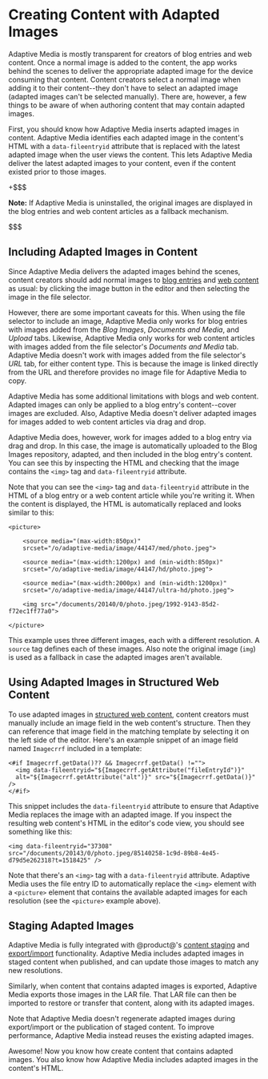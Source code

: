 # Creating Content with Adapted Images [](id=creating-content-with-adaptive-media-images)

Adaptive Media is mostly transparent for creators of blog entries and web 
content. Once a normal image is added to the content, the app works behind the 
scenes to deliver the appropriate adapted image for the device consuming that 
content. Content creators select a normal image when adding it to their 
content--they don't have to select an adapted image (adapted images can't be 
selected manually). There are, however, a few things to be aware of when 
authoring content that may contain adapted images. 

First, you should know how Adaptive Media inserts adapted images in content. 
Adaptive Media identifies each adapted image in the content's HTML with a 
`data-fileentryid` attribute that is replaced with the latest adapted image when 
the user views the content. This lets Adaptive Media deliver the latest adapted 
images to your content, even if the content existed prior to those images. 

+$$$

**Note:** If Adaptive Media is uninstalled, the original images are displayed in 
the blog entries and web content articles as a fallback mechanism.

$$$

## Including Adapted Images in Content [](id=including-adapted-images-in-content)

Since Adaptive Media delivers the adapted images behind the scenes, content 
creators should add normal images to 
[blog entries](/discover/portal/-/knowledge_base/7-0/publishing-blogs) 
and 
[web content](/discover/portal/-/knowledge_base/7-0/creating-web-content) 
as usual: by clicking the image button in the editor and then selecting the 
image in the file selector. 

However, there are some important caveats for this. When using the file selector 
to include an image, Adaptive Media only works for blog entries with images 
added from the *Blog Images*, *Documents and Media*, and *Upload* tabs. 
Likewise, Adaptive Media only works for web content articles with images added 
from the file selector's *Documents and Media* tab. Adaptive Media doesn't work 
with images added from the file selector's *URL* tab, for either content type. 
This is because the image is linked directly from the URL and therefore provides 
no image file for Adaptive Media to copy. 

Adaptive Media has some additional limitations with blogs and web content. 
Adapted images can only be applied to a blog entry's content--cover images are 
excluded. Also, Adaptive Media doesn't deliver adapted images for images added 
to web content articles via drag and drop. 

Adaptive Media does, however, work for images added to a blog entry via drag and 
drop. In this case, the image is automatically uploaded to the Blog Images 
repository, adapted, and then included in the blog entry's content. You can see 
this by inspecting the HTML and checking that the image contains the `<img>` tag 
and `data-fileentryid` attribute. 

Note that you can see the `<img>` tag and `data-fileentryid` attribute in the 
HTML of a blog entry or a web content article while you're writing it. When the 
content is displayed, the HTML is automatically replaced and looks similar to 
this: 

    <picture>

        <source media="(max-width:850px)" 
        srcset="/o/adaptive-media/image/44147/med/photo.jpeg">

        <source media="(max-width:1200px) and (min-width:850px)" 
        srcset="/o/adaptive-media/image/44147/hd/photo.jpeg">

        <source media="(max-width:2000px) and (min-width:1200px)" 
        srcset="/o/adaptive-media/image/44147/ultra-hd/photo.jpeg">

        <img src="/documents/20140/0/photo.jpeg/1992-9143-85d2-f72ec1ff77a0">

    </picture>

This example uses three different images, each with a different resolution. A 
`source` tag defines each of these images. Also note the original image (`img`) 
is used as a fallback in case the adapted images aren't available. 

## Using Adapted Images in Structured Web Content [](id=using-adapted-images-in-structured-web-content)

To use adapted images in 
[structured web content](/discover/portal/-/knowledge_base/7-0/designing-uniform-content), 
content creators must manually include an image field in the web content's 
structure. Then they can reference that image field in the matching template by 
selecting it on the left side of the editor. Here's an example snippet of an 
image field named `Imagecrrf` included in a template: 

    <#if Imagecrrf.getData()?? && Imagecrrf.getData() !="">
      <img data-fileentryid="${Imagecrrf.getAttribute("fileEntryId")}" 
      alt="${Imagecrrf.getAttribute("alt")}" src="${Imagecrrf.getData()}" />
    </#if>

This snippet includes the `data-fileentryid` attribute to ensure that Adaptive 
Media replaces the image with an adapted image. If you inspect the resulting web 
content's HTML in the editor's code view, you should see something like this:

    <img data-fileentryid="37308" 
    src="/documents/20143/0/photo.jpeg/85140258-1c9d-89b8-4e45-d79d5e262318?t=1518425" />

Note that there's an `<img>` tag with a `data-fileentryid` attribute. Adaptive 
Media uses the file entry ID to automatically replace the `<img>` element with a 
`<picture>` element that contains the available adapted images for each 
resolution (see the `<picture>` example above).

## Staging Adapted Images [](id=staging-adapted-images)

Adaptive Media is fully integrated with @product@'s 
[content staging](/discover/portal/-/knowledge_base/7-0/staging-content-for-publication) 
and 
[export/import](/discover/portal/-/knowledge_base/7-0/exporting-importing-app-data) 
functionality. Adaptive Media includes adapted images in staged content when 
published, and can update those images to match any new resolutions. 

Similarly, when content that contains adapted images is exported, Adaptive Media 
exports those images in the LAR file. That LAR file can then be imported to 
restore or transfer that content, along with its adapted images.

Note that Adaptive Media doesn't regenerate adapted images during export/import 
or the publication of staged content. To improve performance, Adaptive Media 
instead reuses the existing adapted images. 

Awesome! Now you know how create content that contains adapted images. You also 
know how Adaptive Media includes adapted images in the content's HTML. 
